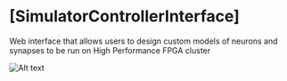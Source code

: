 # [SimulatorControllerInterface]
Web interface that allows users to design custom models of neurons and synapses to be run on High Performance FPGA cluster


![Alt text](http://github.com/LamaNIkesh/SimulationControllerInterface/tree/master/Images/network.png)
